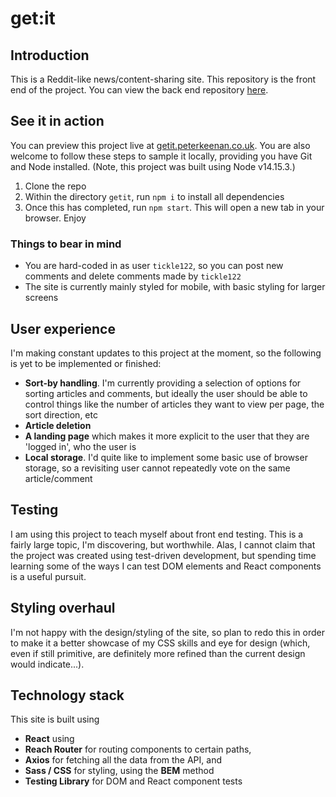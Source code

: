 # get:it

## Introduction

This is a Reddit-like news/content-sharing site. This repository is the front end of the project. You can view the back end repository [here](https://github.com/galambborong/pk-nc-news).

## See it in action

You can preview this project live at [getit.peterkeenan.co.uk](https://getit.peterkeenan.co.uk). You are also welcome to follow these steps to sample it locally, providing you have Git and Node installed. (Note, this project was built using Node v14.15.3.)

1. Clone the repo
2. Within the directory `getit`, run `npm i` to install all dependencies
3. Once this has completed, run `npm start`. This will open a new tab in your browser. Enjoy

### Things to bear in mind

- You are hard-coded in as user `tickle122`, so you can post new comments and delete comments made by `tickle122`
- The site is currently mainly styled for mobile, with basic styling for larger screens

## User experience

I'm making constant updates to this project at the moment, so the following is yet to be implemented or finished:

- **Sort-by handling**. I'm currently providing a selection of options for sorting articles and comments, but ideally the user should be able to control things like the number of articles they want to view per page, the sort direction, etc
- **Article deletion**
- **A landing page** which makes it more explicit to the user that they are 'logged in', who the user is
- **Local storage**. I'd quite like to implement some basic use of browser storage, so a revisiting user cannot repeatedly vote on the same article/comment

## Testing

I am using this project to teach myself about front end testing. This is a fairly large topic, I'm discovering, but worthwhile. Alas, I cannot claim that the project was created using test-driven development, but spending time learning some of the ways I can test DOM elements and React components is a useful pursuit.

## Styling overhaul

I'm not happy with the design/styling of the site, so plan to redo this in order to make it a better showcase of my CSS skills and eye for design (which, even if still primitive, are definitely more refined than the current design would indicate...).

## Technology stack

This site is built using

- **React** using
- **Reach Router** for routing components to certain paths,
- **Axios** for fetching all the data from the API, and
- **Sass / CSS** for styling, using the **BEM** method
- **Testing Library** for DOM and React component tests
